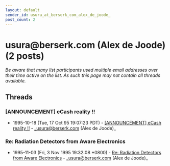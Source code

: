 ```yaml
---
layout: default
sender_id: usura_at_berserk_com_alex_de_joode_
post_count: 2
---
```


# usura<span>@</span>berserk.com (Alex de Joode) (2 posts)

_Be aware that many list participants used multiple email addresses over their time active on the list. As such this page may not contain all threads available._

## Threads

### [ANNOUNCEMENT] eCash reality !!
+ 1995-10-18 (Tue, 17 Oct 95 19:07:23 PDT) - [[ANNOUNCEMENT] eCash reality !!](/archive/1995/10/912a7aa2eebbbbb7450de17e4ea285a3617279083c58f505a4d579557832fdd9) - _usura@berserk.com (Alex de Joode)_

### Re: Radiation Detectors from Aware Electronics
+ 1995-11-03 (Fri, 3 Nov 1995 19:32:08 +0800) - [Re: Radiation Detectors from Aware Electronics](/archive/1995/11/bb3d8aaeef4faed3d140062699bd0fed0c081fb7fec70b0800dde23423e57e70) - _usura@berserk.com (Alex de Joode)_

